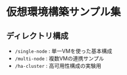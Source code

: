 # 仮想環境構築サンプル集

## ディレクトリ構成
- `/single-node` : 単一VMを使った基本構成
- `/multi-node`  : 複数VMの連携サンプル
- `/ha-cluster`  : 高可用性構成の実験用

